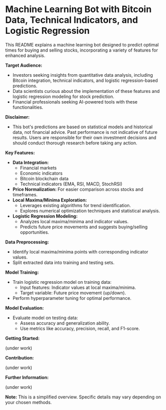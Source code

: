 # Machine Learning Bot with Bitcoin Data, Technical Indicators, and Logistic Regression

This README explains a machine learning bot designed to predict optimal times for buying and selling stocks, incorporating a variety of features for enhanced analysis.

**Target Audience:**

* Investors seeking insights from quantitative data analysis, including Bitcoin integration, technical indicators, and logistic regression-based predictions.
* Data scientists curious about the implementation of these features and logistic regression modeling for stock prediction.
* Financial professionals seeking AI-powered tools with these functionalities.

**Disclaimer:**

* This bot's predictions are based on statistical models and historical data, not financial advice. Past performance is not indicative of future results. Users are responsible for their own investment decisions and should conduct thorough research before taking any action.

**Key Features:**

* **Data Integration:** 
    * Financial markets
    * Economic indicators
    * Bitcoin blockchain data
    * Technical indicators (EMA, RSI, MACD, StochRSI)
* **Price Normalization:** For easier comparison across stocks and timeframes.
* **Local Maxima/Minima Exploration:**
    * Leverages existing algorithms for trend identification.
    * Explores numerical optimization techniques and statistical analysis.
* **Logistic Regression Modeling:**
    * Analyzes local maxima/minima and indicator values.
    * Predicts future price movements and suggests buying/selling opportunities.

**Data Preprocessing:**

* Identify local maxima/minima points with corresponding indicator values.
* Split extracted data into training and testing sets.

**Model Training:**

* Train logistic regression model on training data:
    * Input features: Indicator values at local maxima/minima.
    * Target variable: Future price movement (up/down).
* Perform hyperparameter tuning for optimal performance.

**Model Evaluation:**

* Evaluate model on testing data:
    * Assess accuracy and generalization ability.
    * Use metrics like accuracy, precision, recall, and F1-score.

**Getting Started:**

(under work)

**Contribution:**

(under work)

**Further Information:**

(under work)

**Note:** This is a simplified overview. Specific details may vary depending on your chosen methods.
